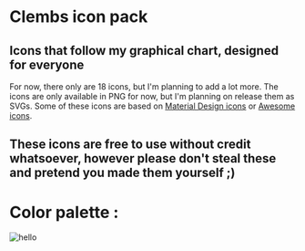 # Clembs icon pack
## Icons that follow my graphical chart, designed for everyone

For now, there only are 18 icons, but I'm planning to add a lot more.
The icons are only available in PNG for now, but I'm planning on release them as SVGs.
Some of these icons are based on [Material Design icons](https://material.io/resources/icons) or [Awesome icons](https://fontawesome.com/icons?d=gallery).

## These icons are free to use without credit whatsoever, however please don't steal these and pretend you made them yourself ;)

# Color palette :

![hello](https://cdn.discordapp.com/attachments/775338764159287316/779471259234467840/Group_73.png "hello there")
